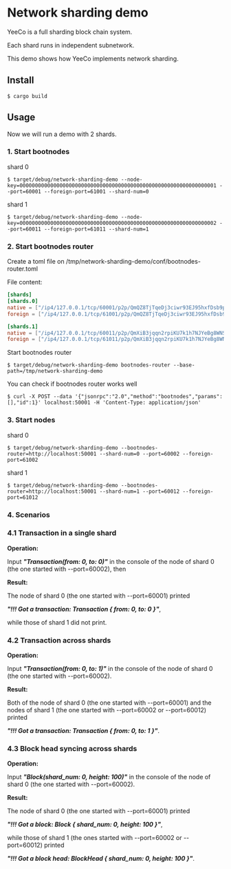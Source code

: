 # Network sharding demo

YeeCo is a full sharding block chain system.

Each shard runs in independent subnetwork.

This demo shows how YeeCo implements network sharding.

## Install
```
$ cargo build
```

## Usage

Now we will run a demo with 2 shards.

### 1. Start bootnodes

shard 0
```
$ target/debug/network-sharding-demo --node-key=0000000000000000000000000000000000000000000000000000000000000001 --port=60001 --foreign-port=61001 --shard-num=0
```

shard 1
```
$ target/debug/network-sharding-demo --node-key=0000000000000000000000000000000000000000000000000000000000000002 --port=60011 --foreign-port=61011 --shard-num=1

```

### 2. Start bootnodes router

Create a toml file on /tmp/network-sharding-demo/conf/bootnodes-router.toml 

File content:
```toml
[shards]
[shards.0]
native = ["/ip4/127.0.0.1/tcp/60001/p2p/QmQZ8TjTqeDj3ciwr93EJ95hxfDsb9pEYDizUAbWpigtQN"]
foreign = ["/ip4/127.0.0.1/tcp/61001/p2p/QmQZ8TjTqeDj3ciwr93EJ95hxfDsb9pEYDizUAbWpigtQN"]

[shards.1]
native = ["/ip4/127.0.0.1/tcp/60011/p2p/QmXiB3jqqn2rpiKU7k1h7NJYeBg8WNSx9DiTRKz9ti2KSK"]
foreign = ["/ip4/127.0.0.1/tcp/61011/p2p/QmXiB3jqqn2rpiKU7k1h7NJYeBg8WNSx9DiTRKz9ti2KSK"]
```

Start bootnodes router
```
$ target/debug/network-sharding-demo bootnodes-router --base-path=/tmp/network-sharding-demo

```

You can check if bootnodes router works well
```shell
$ curl -X POST --data '{"jsonrpc":"2.0","method":"bootnodes","params":[],"id":1}' localhost:50001 -H 'Content-Type: application/json'
```

### 3. Start nodes

shard 0
```
$ target/debug/network-sharding-demo --bootnodes-router=http://localhost:50001 --shard-num=0 --port=60002 --foreign-port=61002
```

shard 1
```
$ target/debug/network-sharding-demo --bootnodes-router=http://localhost:50001 --shard-num=1 --port=60012 --foreign-port=61012
```

### 4. Scenarios
### 4.1 Transaction in a single shard
**Operation:**

Input ***"Transaction(from: 0, to: 0)"*** in the console of the node of shard 0 (the one started with --port=60002),
then 

**Result:**

The node of shard 0 (the one started with --port=60001) printed 

***"!!! Got a transaction: Transaction { from: 0, to: 0 }"***, 

while those of shard 1 did not print.

### 4.2 Transaction across shards
**Operation:**

Input ***"Transaction(from: 0, to: 1)"*** in the console of the node of shard 0 (the one started with --port=60002).

**Result:**

Both of the node of shard 0 (the one started with --port=60001) and the nodes of shard 1 (the one started with --port=60002 or --port=60012) printed
 
 ***"!!! Got a transaction: Transaction { from: 0, to: 1 }"***.

### 4.3 Block head syncing across shards
**Operation:**

Input ***"Block(shard_num: 0, height: 100)"*** in the console of the node of shard 0 (the one started with --port=60002). 

**Result:**

The node of shard 0 (the one started with --port=60001) printed 

***"!!! Got a block: Block { shard_num: 0, height: 100 }"***, 

while those of shard 1 (the ones started with --port=60002 or --port=60012) printed 

***"!!! Got a block head: BlockHead { shard_num: 0, height: 100 }"***.